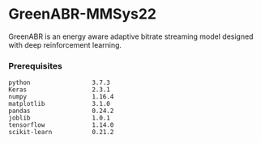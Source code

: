 # GreenABR-MMSys22
GreenABR is an energy aware adaptive bitrate streaming model designed with deep reinforcement learning. 

### Prerequisites
```
python                 3.7.3
Keras                  2.3.1
numpy                  1.16.4
matplotlib             3.1.0
pandas                 0.24.2
joblib                 1.0.1
tensorflow             1.14.0
scikit-learn           0.21.2
```


